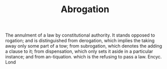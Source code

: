 ---
title: Abrogation
letter: A
permalink: "/definitions/abrogation.html"
body: The annulment of a law by constitutional authority. It stands opposed to rogation;
  and is distinguished from derogation, which implies the taking away only some part
  of a tow; from subrogation, which denotes the adding a clause to it; from dispensation,
  which only sets it aside in a particular instance; and from an-tiquation. which
  is the refusing to pass a law. Encyc. Lond
published_at: '2018-07-07'
source: Black's Law Dictionary
layout: post
---